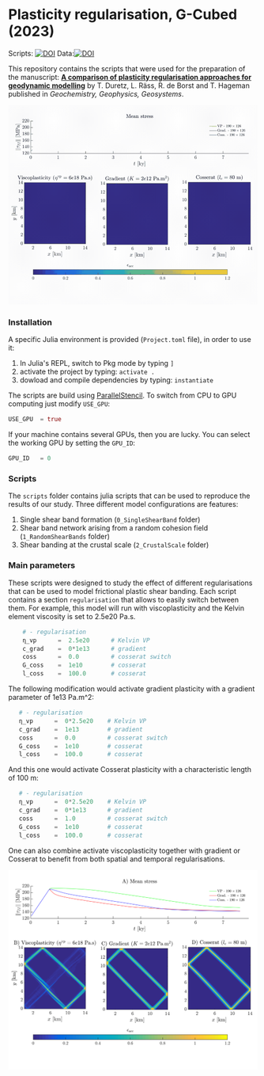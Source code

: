 # Plasticity regularisation, G-Cubed (2023)

Scripts: [![DOI](https://zenodo.org/badge/645295524.svg)](https://zenodo.org/badge/latestdoi/645295524)       Data:[![DOI](https://zenodo.org/badge/DOI/10.5281/zenodo.7692569.svg)](https://doi.org/10.5281/zenodo.7692569)

This repository contains the scripts that were used for the preparation of the manuscript: [**A comparison of plasticity regularisation approaches for geodynamic modelling**](https://agupubs.onlinelibrary.wiley.com/doi/10.1029/2022GC010675) by T. Duretz, L. Räss, R. de Borst and T. Hageman published in *Geochemistry, Geophysics, Geosystems*.


![](/docs/RegularisationRandom-desktop.m4v.gif)

### Installation

A specific Julia environment is provided (`Project.toml` file), in order to use it:
1. In Julia's REPL, switch to Pkg mode by typing `]`
2. activate the project by typing: `activate .`
3. dowload and compile dependencies by typing: `instantiate`

The scripts are build using [ParallelStencil](https://github.com/omlins/ParallelStencil.jl). To switch from CPU to GPU computing just modify `USE_GPU`:
```julia
USE_GPU  = true
```
If your machine contains several GPUs, then you are lucky. You can select the working GPU by setting the `GPU_ID`:
```julia
GPU_ID   = 0
```

### Scripts

The `scripts` folder contains julia scripts that can be used to reproduce the results of our study.
Three different model configurations are features:
1. Single shear band formation (`0_SingleShearBand` folder)
2. Shear band network arising from a random cohesion field (`1_RandomShearBands` folder)
3. Shear banding at the crustal scale (`2_CrustalScale` folder)

### Main parameters
These scripts were designed to study the effect of different regularisations that can be used to model frictional plastic shear banding. Each script contains a section `regularisation` that allows to easily switch between them. For example, this model will run with viscoplasticity and the Kelvin element viscosity is set to 2.5e20 Pa.s.
```julia
    # - regularisation
    η_vp      =  2.5e20      # Kelvin VP
    c_grad    =  0*1e13      # gradient
    coss      =  0.0         # cosserat switch
    G_coss    =  1e10        # cosserat
    l_coss    =  100.0       # cosserat
 ```
 The following modification would activate gradient plasticity with a gradient parameter of 1e13 Pa.m^2:
 ```julia
    # - regularisation
    η_vp      =  0*2.5e20    # Kelvin VP
    c_grad    =  1e13        # gradient
    coss      =  0.0         # cosserat switch
    G_coss    =  1e10        # cosserat
    l_coss    =  100.0       # cosserat
 ```
And this one would activate Cosserat plasticity with a characteristic length of 100 m:
 ```julia
    # - regularisation
    η_vp      =  0*2.5e20    # Kelvin VP
    c_grad    =  0*1e13      # gradient
    coss      =  1.0         # cosserat switch
    G_coss    =  1e10        # cosserat
    l_coss    =  100.0       # cosserat
 ```
One can also combine activate viscoplasticity together with gradient or Cosserat to benefit from both spatial and temporal regularisations.

<p align="center">
  <img src="docs/FigureLab0300.png" alt="shear-bands" width="700" />
</p>
